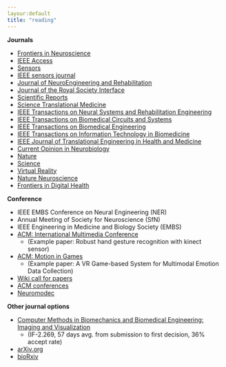 ```yaml
---
layour:default
title: "reading"
---
```

**Journals**
- [Frontiers in Neuroscience](https://www.frontiersin.org/journals/neuroscience)
- [IEEE Access](https://ieeexplore.ieee.org/xpl/RecentIssue.jsp?punumber=6287639)
- [Sensors](https://www.mdpi.com/journal/sensors)
- [IEEE sensors journal](https://ieeexplore.ieee.org/xpl/RecentIssue.jsp?punumber=7361)
- [Journal of NeuroEngineering and Rehabilitation](https://jneuroengrehab.biomedcentral.com/)
- [Journal of the Royal Society Interface](https://royalsocietypublishing.org/journal/rsif)
- [Scientific Reports](https://www.nature.com/srep/)
- [Science Translational Medicine](https://www.science.org/journal/stm?cookieSet=1)
- [IEEE Transactions on Neural Systems and Rehabilitation Engineering](https://ieeexplore.ieee.org/xpl/RecentIssue.jsp?punumber=7333)
- [IEEE Transactions on Biomedical Circuits and Systems](https://ieeexplore.ieee.org/xpl/RecentIssue.jsp?punumber=4156126)
- [IEEE Transactions on Biomedical Engineering](https://ieeexplore.ieee.org/xpl/RecentIssue.jsp?punumber=10)
- [IEEE Transactions on Information Technology in Biomedicine](https://ieeexplore.ieee.org/xpl/RecentIssue.jsp?punumber=4233)
- [IEEE Journal of Translational Engineering in Health and Medicine](https://www.embs.org/jtehm/)
- [Current Opinion in Neurobiology](https://www.sciencedirect.com/journal/current-opinion-in-neurobiology/vol/76/suppl/C)
- [Nature](https://www.nature.com/)
- [Science](https://www.science.org/)
- [Virtual Reality](https://www.springer.com/journal/10055)
- [Nature Neuroscience](https://www.nature.com/neuro/research-articles)
- [Frontiers in Digital Health](https://www.frontiersin.org/journals/digital-health)


**Conference**
- IEEE EMBS Conference on Neural Engineering (NER)
- Annual Meeting of Society for Neuroscience (SfN)
- IEEE Engineering in Medicine and Biology Society (EMBS)
- [ACM: International Multimedia Conference](https://dl.acm.org/conference/mm)
  - (Example paper: Robust hand gesture recognition with kinect sensor)
- [ACM: Motion in Games](https://dl.acm.org/conference/mig)
  - (Example paper: A VR Game-based System for Multimodal Emotion Data Collection)
- [Wiki call for papers](http://www.wikicfp.com/cfp/)
- [ACM conferences](https://dl.acm.org/conferences)
- [Neuromodec](https://neuromodec.org)

**Other journal options**
- [Computer Methods in Biomechanics and Biomedical Engineering: Imaging and Visualization](https://www.tandfonline.com/action/journalInformation?show=journalMetrics&journalCode=tciv20)
  - (IF-2.269, 57 days avg. from submission to first decision, 36% accept rate)
- [arXiv.org](https://arxiv.org/)
- [bioRxiv](https://www.biorxiv.org/)
